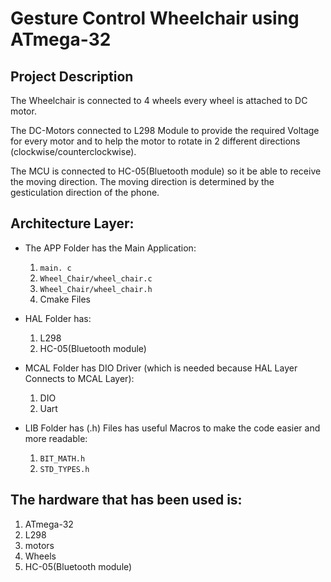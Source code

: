 # Gesture Control Wheelchair using ATmega-32

## Project Description
The Wheelchair is connected to 4 wheels every wheel is attached to DC motor.

The DC-Motors connected to L298 Module to provide the required Voltage for every motor and to help the motor to rotate in 2 different directions (clockwise/counterclockwise).

The MCU is connected to HC-05(Bluetooth module) so it be able to receive the moving direction.
The moving direction is determined by the gesticulation direction of the phone.

## Architecture Layer:

 - The APP Folder has the Main Application: 
   1. `main. c`
   2. `Wheel_Chair/wheel_chair.c`
   3. `Wheel_Chair/wheel_chair.h`
   4. Cmake Files
   
 - HAL Folder has: 
    1. L298
    2. HC-05(Bluetooth module)
    
 - MCAL Folder has DIO Driver (which is needed because HAL Layer Connects to MCAL Layer):
   1. DIO
   2. Uart
   
 - LIB Folder has (.h) Files has useful Macros to make the code easier and more readable:
   1. `BIT_MATH.h`
   2. `STD_TYPES.h`

## The hardware that has been used is:
 1. ATmega-32
 2. L298
 3. motors
 4. Wheels
 5. HC-05(Bluetooth module)
